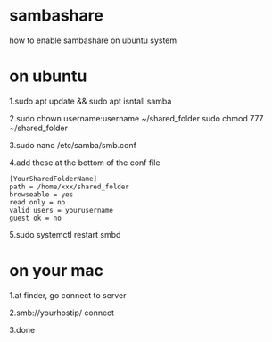 # sambashare
how to enable sambashare on ubuntu system


# on ubuntu
1.sudo apt update && sudo apt isntall samba

2.sudo chown username:username ~/shared_folder
  sudo chmod 777 ~/shared_folder

3.sudo nano /etc/samba/smb.conf

4.add these at the bottom of the conf file
```
[YourSharedFolderName]
path = /home/xxx/shared_folder
browseable = yes
read only = no
valid users = yourusername
guest ok = no
```

5.sudo systemctl restart smbd

# on your mac
1.at finder, go connect to server

2.smb://yourhostip/ connect

3.done
